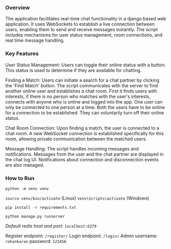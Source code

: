 ### Overview

The application facilitates real-time chat functionality in a django based web application. It uses WebSockets to
establish a live connection between users, enabling them to send and receive messages instantly. The script includes
mechanisms for user status management, room connections, and real time message handling.

### Key Features

User Status Management: Users can toggle their online status with a button. This status is used to determine if they are
available for chatting.

Finding a Match: Users can initiate a search for a chat partner by clicking the 'Find Match' button. The script
communicates with the server to find another online user and establishes a chat room. First it finds users with
interests, if there is no person who matches with the user's interests, connects with anyone who is online and logged
into the app.
One user can only be connected to one person at a time. Both the users have to be online for a connection to be
established. They can voluntarily turn off their online status.

Chat Room Connection: Upon finding a match, the user is connected to a chat room. A new WebSocket connection is
established specifically for this room, allowing private communication between the matched users.

Message Handling: The script handles incoming messages and notifications. Messages from the user and the chat partner
are displayed in the chat log UI. Notifications about connection and disconnection events are also managed.

### How to Run
```python -m venv venv```

`source venv/bin/activate` (Linux) `venv\Scripts\activate` (Windows)

`pip install -r requirements.txt`

`python manage.py runserver`

 *Default redis host and port: `localhost:6379`*

Register endpoint: `/register/`
Login endpoint: `/login/`
Admin username: `rohankaran` password: `123456`

